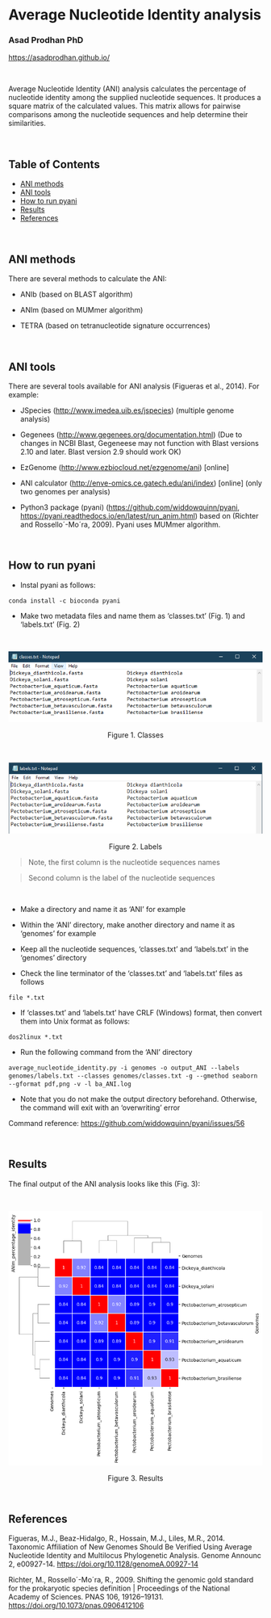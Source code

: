 # Average Nucleotide Identity analysis


### **Asad Prodhan PhD** 

https://asadprodhan.github.io/


<br />


Average Nucleotide Identity (ANI) analysis calculates the percentage of nucleotide identity among the supplied nucleotide sequences. It produces a square matrix of the calculated values. This matrix allows for pairwise comparisons among the nucleotide sequences and help determine their similarities. 


<br />

## Table of Contents  

- [ANI methods](https://github.com/asadprodhan/Average-Nucleotide-Identity-ANI-analysis/blob/main/README.md#ani-methods)  
- [ANI tools](https://github.com/asadprodhan/Average-Nucleotide-Identity-ANI-analysis/blob/main/README.md#ani-tools)  
- [How to run pyani](https://github.com/asadprodhan/Average-Nucleotide-Identity-ANI-analysis/blob/main/README.md#how-to-run-pyani)  
- [Results](https://github.com/asadprodhan/Average-Nucleotide-Identity-ANI-analysis/blob/main/README.md#results)  
- [References](https://github.com/asadprodhan/Average-Nucleotide-Identity-ANI-analysis/blob/main/README.md#references)  

<a name="headers"/>

<br />


## **ANI methods**


There are several methods to calculate the ANI:


- ANIb (based on BLAST algorithm)

- ANIm (based on MUMmer algorithm)

- TETRA (based on tetranucleotide signature occurrences)

<br />

## **ANI tools**


There are several tools available for ANI analysis (Figueras et al., 2014). For example:


- JSpecies (http://www.imedea.uib.es/jspecies) (multiple genome analysis)


- Gegenees (http://www.gegenees.org/documentation.html) (Due to changes in NCBI Blast, Gegeneese may not function with Blast versions 2.10 and later. Blast version 2.9 should work OK) 


- EzGenome (http://www.ezbiocloud.net/ezgenome/ani) [online] 


- ANI calculator (http://enve-omics.ce.gatech.edu/ani/index) [online] (only two genomes per analysis)


- Python3 package (pyani) (https://github.com/widdowquinn/pyani, https://pyani.readthedocs.io/en/latest/run_anim.html) based on (Richter and Rossello´-Mo´ra, 2009). Pyani uses MUMmer algorithm.

<br />

## **How to run pyani**


- Instal pyani as follows:


```
conda install -c bioconda pyani
```


- Make two metadata files and name them as ‘classes.txt’ (Fig. 1) and ‘labels.txt’ (Fig. 2)


<br />
<p align="center">
  <img 
    src="https://github.com/asadprodhan/Average-Nucleotide-Identity-ANI-analysis/blob/main/classes.PNG"
  >
</p>
<p align = "center">
Figure 1. Classes
</p>


<br />
<p align="center">
  <img 
    src="https://github.com/asadprodhan/Average-Nucleotide-Identity-ANI-analysis/blob/main/labels.PNG"
  >
</p>
<p align = "center">
Figure 2. Labels
</p>



> Note, the first column is the nucleotide sequences names

> Second column is the label of the nucleotide sequences
 
 <br />
 

- Make a directory and name it as ‘ANI’ for example


- Within the ‘ANI’ directory, make another directory and name it as ‘genomes’ for example


- Keep all the nucleotide sequences, ‘classes.txt’ and ‘labels.txt’ in the ‘genomes’ directory


- Check the line terminator of the ‘classes.txt’ and ‘labels.txt’ files as follows 


```
file *.txt
```


- If ‘classes.txt’ and ‘labels.txt’ have CRLF (Windows) format, then convert them into Unix format as follows:



```
dos2linux *.txt
```


- Run the following command from the ‘ANI’ directory



```
average_nucleotide_identity.py -i genomes -o output_ANI --labels genomes/labels.txt --classes genomes/classes.txt -g --gmethod seaborn --gformat pdf,png -v -l ba_ANI.log
```


- Note that you do not make the output directory beforehand. Otherwise, the command will exit with an ‘overwriting’ error



Command reference: https://github.com/widdowquinn/pyani/issues/56

<br />

## **Results**


The final output of the ANI analysis looks like this (Fig. 3):


<br />
<p align="center">
  <img 
    src="https://github.com/asadprodhan/Average-Nucleotide-Identity-ANI-analysis/blob/main/ANIm_percentage_identity.png"
  >
</p>
<p align = "center">
Figure 3. Results
</p>


<br />

## **References**


Figueras, M.J., Beaz-Hidalgo, R., Hossain, M.J., Liles, M.R., 2014. Taxonomic Affiliation of New Genomes Should Be Verified Using Average Nucleotide Identity and Multilocus Phylogenetic Analysis. Genome Announc 2, e00927-14. https://doi.org/10.1128/genomeA.00927-14


Richter, M., Rossello´-Mo´ra, R., 2009. Shifting the genomic gold standard for the prokaryotic species definition | Proceedings of the National Academy of Sciences. PNAS 106, 19126–19131. https://doi.org/10.1073/pnas.0906412106

